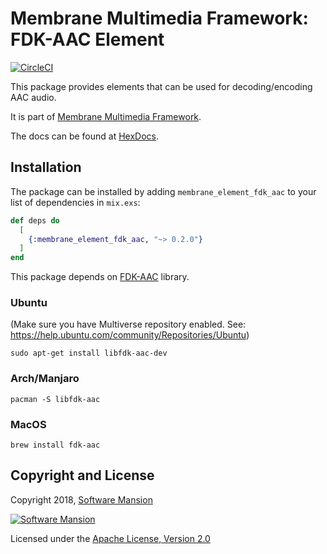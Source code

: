 # Membrane Multimedia Framework: FDK-AAC Element
[![CircleCI](https://circleci.com/gh/membraneframework/membrane-element-fdk-aac.svg?style=svg)](https://circleci.com/gh/membraneframework/membrane-element-fdk-aac)

This package provides elements that can be used for decoding/encoding AAC audio.

It is part of [Membrane Multimedia Framework](https://membraneframework.org).

The docs can be found at [HexDocs](https://hexdocs.pm/membrane_element_fdk_aac).

## Installation

The package can be installed by adding `membrane_element_fdk_aac` to your list of dependencies in `mix.exs`:

```elixir
def deps do
  [
    {:membrane_element_fdk_aac, "~> 0.2.0"}
  ]
end
```

This package depends on [FDK-AAC](https://github.com/mstorsjo/fdk-aac) library.

### Ubuntu
(Make sure you have Multiverse repository enabled. See: https://help.ubuntu.com/community/Repositories/Ubuntu)
```
sudo apt-get install libfdk-aac-dev
```

### Arch/Manjaro
```
pacman -S libfdk-aac
```

### MacOS
```
brew install fdk-aac
```

## Copyright and License

Copyright 2018, [Software Mansion](https://swmansion.com/?utm_source=git&utm_medium=readme&utm_campaign=membrane)

[![Software Mansion](https://membraneframework.github.io/static/logo/swm_logo_readme.png)](https://swmansion.com/?utm_source=git&utm_medium=readme&utm_campaign=membrane)

Licensed under the [Apache License, Version 2.0](LICENSE)
